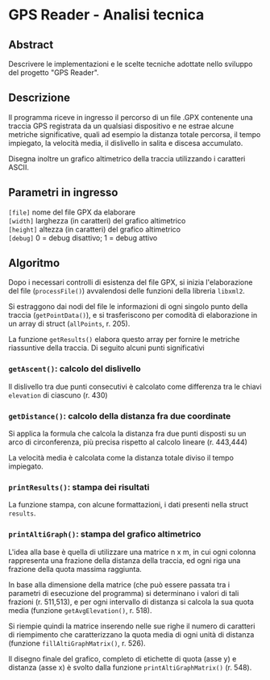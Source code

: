 # GPS Reader - Analisi tecnica

## Abstract

Descrivere le implementazioni e le scelte tecniche adottate nello sviluppo del progetto "GPS Reader".

## Descrizione

Il programma riceve in ingresso il percorso di un file .GPX contenente una traccia GPS registrata da un qualsiasi dispositivo e ne estrae alcune metriche significative, quali ad esempio la distanza totale percorsa, il tempo impiegato, la velocità media, il dislivello in salita e discesa accumulato.

Disegna inoltre un grafico altimetrico della traccia utilizzando i caratteri ASCII.

## Parametri in ingresso

`[file]` nome del file GPX da elaborare  
`[width]` larghezza (in caratteri) del grafico altimetrico  
`[height]` altezza (in caratteri) del grafico altimetrico  
`[debug]` 0 = debug disattivo; 1 = debug attivo  

## Algoritmo

Dopo i necessari controlli di esistenza del file GPX, si inizia l'elaborazione del file (`processFile()`) avvalendosi delle funzioni della libreria `libxml2`.  

Si estraggono dai nodi del file le informazioni di ogni singolo punto della traccia (`getPointData()`), e si trasferiscono per comodità di elaborazione in un array di struct (`allPoints`, r. 205).

La funzione `getResults()` elabora questo array per fornire le metriche riassuntive della traccia. 
Di seguito alcuni punti significativi

### `getAscent()`: calcolo del dislivello 
Il dislivello tra due punti consecutivi è calcolato come differenza tra le chiavi `elevation` di ciascuno (r. 430)

### `getDistance()`: calcolo della distanza fra due coordinate
Si applica la formula che calcola la distanza fra due punti disposti su un arco di circonferenza, più precisa rispetto al calcolo lineare (r. 443,444)


La velocità media è calcolata come la distanza totale diviso il tempo impiegato.

### `printResults()`: stampa dei risultati

La funzione stampa, con alcune formattazioni, i dati presenti nella struct `results`.

### `printAltiGraph()`: stampa del grafico altimetrico

L'idea alla base è quella di utilizzare una matrice n x m, in cui ogni colonna rappresenta una frazione della distanza della traccia, ed ogni riga una frazione della quota massima raggiunta.

In base alla dimensione della matrice (che può essere passata tra i parametri di esecuzione del programma) si determinano i valori di tali frazioni (r. 511,513), e per ogni intervallo di distanza si calcola la sua quota media (funzione `getAvgElevation()`, r. 518).

Si riempie quindi la matrice inserendo nelle sue righe il numero di caratteri di riempimento che caratterizzano la quota media di ogni unità di distanza (funzione `fillAltiGraphMatrix()`, r. 526).

Il disegno finale del grafico, completo di etichette di quota (asse y) e distanza (asse x) è svolto dalla funzione `printAltiGraphMatrix()` (r. 548).








